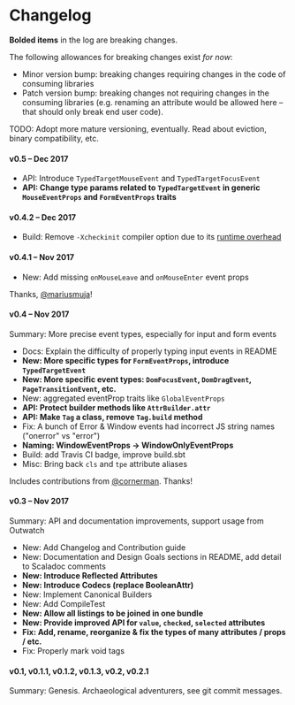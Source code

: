 # Changelog

**Bolded items** in the log are breaking changes.

The following allowances for breaking changes exist _for now_:
* Minor version bump: breaking changes requiring changes in the code of consuming libraries
* Patch version bump: breaking changes not requiring changes in the consuming libraries (e.g. renaming an attribute would be allowed here – that should only break end user code).

TODO: Adopt more mature versioning, eventually. Read about eviction, binary compatibility, etc.

#### v0.5 – Dec 2017

* API: Introduce `TypedTargetMouseEvent` and `TypedTargetFocusEvent`
* **API: Change type params related to `TypedTargetEvent` in generic `MouseEventProps` and `FormEventProps` traits**

#### v0.4.2 – Dec 2017

* Build: Remove `-Xcheckinit` compiler option due to its [runtime overhead](https://docs.scala-lang.org/tutorials/FAQ/initialization-order.html)

#### v0.4.1 – Nov 2017

* New: Add missing `onMouseLeave` and `onMouseEnter` event props

Thanks, [@mariusmuja](https://github.com/mariusmuja)!

#### v0.4 – Nov 2017

Summary: More precise event types, especially for input and form events

* Docs: Explain the difficulty of properly typing input events in README
* **New: More specific types for `FormEventProps`, introduce `TypedTargetEvent`**
* **New: More specific event types: `DomFocusEvent`, `DomDragEvent`, `PageTransitionEvent`, etc.** 
* New: aggregated eventProp traits like `GlobalEventProps`
* **API: Protect builder methods like `AttrBuilder.attr`**
* **API: Make `Tag` a class, remove `Tag.build` method**
* Fix: A bunch of Error & Window events had incorrect JS string names ("onerror" vs "error") 
* **Naming: WindowEventProps -> WindowOnlyEventProps**
* Build: add Travis CI badge, improve build.sbt
* Misc: Bring back `cls` and `tpe` attribute aliases

Includes contributions from [@cornerman](https://github.com/cornerman). Thanks!

#### v0.3 – Nov 2017

Summary: API and documentation improvements, support usage from Outwatch 

* New: Add Changelog and Contribution guide
* New: Documentation and Design Goals sections in README, add detail to Scaladoc comments
* **New: Introduce Reflected Attributes**
* **New: Introduce Codecs (replace BooleanAttr)**
* New: Implement Canonical Builders
* New: Add CompileTest
* **New: Allow all listings to be joined in one bundle**
* **New: Provide improved API for `value`, `checked`, `selected` attributes**
* **Fix: Add, rename, reorganize & fix the types of many attributes / props / etc.**
* Fix: Properly mark void tags

#### v0.1, v0.1.1, v0.1.2, v0.1.3, v0.2, v0.2.1

Summary: Genesis. Archaeological adventurers, see git commit messages.
